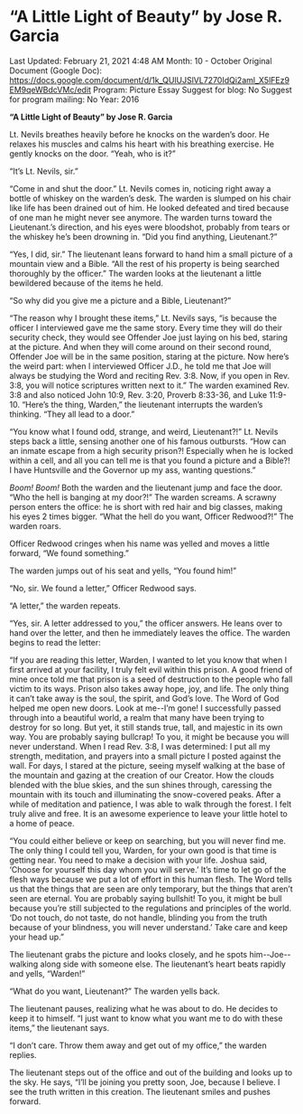 # “A Little Light of Beauty” by Jose R. Garcia

Last Updated: February 21, 2021 4:48 AM
Month: 10 - October
Original Document (Google Doc): https://docs.google.com/document/d/1k_QUlUJSlVL7270IdQi2aml_X5lFEz9EM9qeWBdcVMc/edit
Program: Picture Essay
Suggest for blog: No
Suggest for program mailing: No
Year: 2016

**“A Little Light of Beauty” by Jose R. Garcia**

Lt. Nevils breathes heavily before he knocks on the warden’s door. He relaxes his muscles and calms his heart with his breathing exercise. He gently knocks on the door. “Yeah, who is it?”

“It’s Lt. Nevils, sir.”

“Come in and shut the door.” Lt. Nevils comes in, noticing right away a bottle of whiskey on the warden’s desk. The warden is slumped on his chair like life has been drained out of him. He looked defeated and tired because of one man he might never see anymore. The warden turns toward the Lieutenant.’s direction, and his eyes were bloodshot, probably from tears or the whiskey he’s been drowning in. “Did you find anything, Lieutenant.?”

“Yes, I did, sir.” The lieutenant leans forward to hand him a small picture of a mountain view and a Bible. “All the rest of his property is being searched thoroughly by the officer.” The warden looks at the lieutenant a little bewildered because of the items he held.

“So why did you give me a picture and a Bible, Lieutenant?”

“The reason why I brought these items,” Lt. Nevils says, “is because the officer I interviewed gave me the same story. Every time they will do their security check, they would see Offender Joe just laying on his bed, staring at the picture. And when they will come around on their second round, Offender Joe will be in the same position, staring at the picture. Now here’s the weird part: when I interviewed Officer J.D., he told me that Joe will always be studying the Word and reciting Rev. 3:8. Now, if you open in Rev. 3:8, you will notice scriptures written next to it.” The warden examined Rev. 3:8 and also noticed John 10:9, Rev. 3:20, Proverb 8:33-36, and Luke 11:9-10. “Here’s the thing, Warden,” the lieutenant interrupts the warden’s thinking. “They all lead to a door.”

“You know what I found odd, strange, and weird, Lieutenant?!” Lt. Nevils steps back a little, sensing another one of his famous outbursts. “How can an inmate escape from a high security prison?! Especially when he is locked within a cell, and all you can tell me is that you found a picture and a Bible?! I have Huntsville and the Governor up my ass, wanting questions.”

*Boom! Boom!* Both the warden and the lieutenant jump and face the door. “Who the hell is banging at my door?!” The warden screams. A scrawny person enters the office: he is short with red hair and big classes, making his eyes 2 times bigger. “What the hell do you want, Officer Redwood?!” The warden roars.

Officer Redwood cringes when his name was yelled and moves a little forward, “We found something.”

The warden jumps out of his seat and yells, “You found him!”

“No, sir. We found a letter,” Officer Redwood says.

“A letter,” the warden repeats.

“Yes, sir. A letter addressed to you,” the officer answers. He leans over to hand over the letter, and then he immediately leaves the office. The warden begins to read the letter:

“If you are reading this letter, Warden, I wanted to let you know that when I first arrived at your facility, I truly felt evil within this prison. A good friend of mine once told me that prison is a seed of destruction to the people who fall victim to its ways. Prison also takes away hope, joy, and life. The only thing it can’t take away is the soul, the spirit, and God’s love. The Word of God helped me open new doors. Look at me--I’m gone! I successfully passed through into a beautiful world, a realm that many have been trying to destroy for so long. But yet, it still stands true, tall, and majestic in its own way. You are probably saying bullcrap! To you, it might be because you will never understand. When I read Rev. 3:8, I was determined: I put all my strength, meditation, and prayers into a small picture I posted against the wall. For days, I stared at the picture, seeing myself walking at the base of the mountain and gazing at the creation of our Creator. How the clouds blended with the blue skies, and the sun shines through, caressing the mountain with its touch and illuminating the snow-covered peaks. After a while of meditation and patience, I was able to walk through the forest. I felt truly alive and free. It is an awesome experience to leave your little hotel to a home of peace.

“You could either believe or keep on searching, but you will never find me. The only thing I could tell you, Warden, for your own good is that time is getting near. You need to make a decision with your life. Joshua said, ‘Choose for yourself this day whom you will serve.’ It’s time to let go of the flesh ways because we put a lot of effort in this human flesh. The Word tells us that the things that are seen are only temporary, but the things that aren’t seen are eternal. You are probably saying bullshit! To you, it might be bull because you’re still subjected to the regulations and principles of the world. ‘Do not touch, do not taste, do not handle, blinding you from the truth because of your blindness, you will never understand.’ Take care and keep your head up.”

The lieutenant grabs the picture and looks closely, and he spots him--Joe--walking along side with someone else. The lieutenant’s heart beats rapidly and yells, “Warden!”

“What do you want, Lieutenant?” The warden yells back.

The lieutenant pauses, realizing what he was about to do. He decides to keep it to himself. “I just want to know what you want me to do with these items,” the lieutenant says.

“I don’t care. Throw them away and get out of my office,” the warden replies.

The lieutenant steps out of the office and out of the building and looks up to the sky. He says, “I’ll be joining you pretty soon, Joe, because I believe. I see the truth written in this creation. The lieutenant smiles and pushes forward.